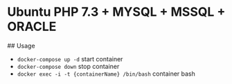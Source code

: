 # Ubuntu PHP 7.3 + MYSQL + MSSQL + ORACLE

## Usage
* `docker-compose up -d` start container
* `docker-compose down` stop container
* `docker exec -i -t {containerName} /bin/bash` container bash